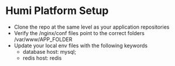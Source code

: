 # Humi Platform Setup

- Clone the repo at the same level as your application repositories
- Verify the /nginx/conf files point to the correct folders /var/www/APP_FOLDER
- Update your local env files with the following keywords
  - database host: mysql;
  - redis host: redis
